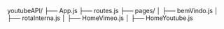 youtubeAPI/
├── App.js
├── routes.js
├── pages/
│   ├── bemVindo.js
│   ├── rotaInterna.js
│   ├── HomeVimeo.js
│   ├── HomeYoutube.js